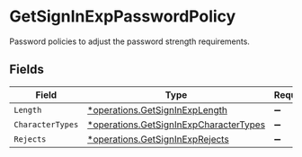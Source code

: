 # GetSignInExpPasswordPolicy

Password policies to adjust the password strength requirements.


## Fields

| Field                                                                                           | Type                                                                                            | Required                                                                                        | Description                                                                                     |
| ----------------------------------------------------------------------------------------------- | ----------------------------------------------------------------------------------------------- | ----------------------------------------------------------------------------------------------- | ----------------------------------------------------------------------------------------------- |
| `Length`                                                                                        | [*operations.GetSignInExpLength](../../models/operations/getsigninexplength.md)                 | :heavy_minus_sign:                                                                              | N/A                                                                                             |
| `CharacterTypes`                                                                                | [*operations.GetSignInExpCharacterTypes](../../models/operations/getsigninexpcharactertypes.md) | :heavy_minus_sign:                                                                              | N/A                                                                                             |
| `Rejects`                                                                                       | [*operations.GetSignInExpRejects](../../models/operations/getsigninexprejects.md)               | :heavy_minus_sign:                                                                              | N/A                                                                                             |